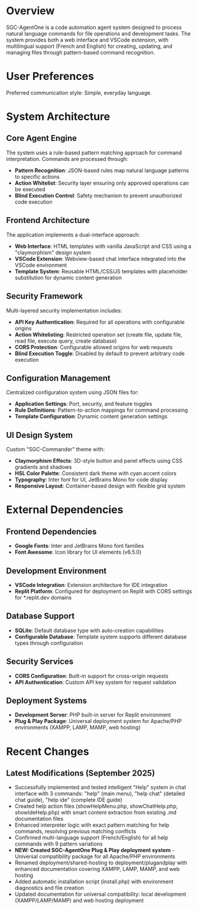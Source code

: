# Overview

SGC-AgentOne is a code automation agent system designed to process natural language commands for file operations and development tasks. The system provides both a web interface and VSCode extension, with multilingual support (French and English) for creating, updating, and managing files through pattern-based command recognition.

# User Preferences

Preferred communication style: Simple, everyday language.

# System Architecture

## Core Agent Engine
The system uses a rule-based pattern matching approach for command interpretation. Commands are processed through:
- **Pattern Recognition**: JSON-based rules map natural language patterns to specific actions
- **Action Whitelist**: Security layer ensuring only approved operations can be executed
- **Blind Execution Control**: Safety mechanism to prevent unauthorized code execution

## Frontend Architecture
The application implements a dual-interface approach:
- **Web Interface**: HTML templates with vanilla JavaScript and CSS using a "claymorphism" design system
- **VSCode Extension**: Webview-based chat interface integrated into the VSCode environment
- **Template System**: Reusable HTML/CSS/JS templates with placeholder substitution for dynamic content generation

## Security Framework
Multi-layered security implementation includes:
- **API Key Authentication**: Required for all operations with configurable origins
- **Action Whitelisting**: Restricted operation set (create file, update file, read file, execute query, create database)
- **CORS Protection**: Configurable allowed origins for web requests
- **Blind Execution Toggle**: Disabled by default to prevent arbitrary code execution

## Configuration Management
Centralized configuration system using JSON files for:
- **Application Settings**: Port, security, and feature toggles
- **Rule Definitions**: Pattern-to-action mappings for command processing
- **Template Configuration**: Dynamic content generation settings

## UI Design System
Custom "SGC-Commander" theme with:
- **Claymorphism Effects**: 3D-style button and panel effects using CSS gradients and shadows
- **HSL Color Palette**: Consistent dark theme with cyan accent colors
- **Typography**: Inter font for UI, JetBrains Mono for code display
- **Responsive Layout**: Container-based design with flexible grid system

# External Dependencies

## Frontend Dependencies
- **Google Fonts**: Inter and JetBrains Mono font families
- **Font Awesome**: Icon library for UI elements (v6.5.0)

## Development Environment
- **VSCode Integration**: Extension architecture for IDE integration
- **Replit Platform**: Configured for deployment on Replit with CORS settings for *.replit.dev domains

## Database Support
- **SQLite**: Default database type with auto-creation capabilities
- **Configurable Database**: Template system supports different database types through configuration

## Security Services
- **CORS Configuration**: Built-in support for cross-origin requests
- **API Authentication**: Custom API key system for request validation

## Deployment Systems
- **Development Server**: PHP built-in server for Replit environment
- **Plug & Play Package**: Universal deployment system for Apache/PHP environments (XAMPP, LAMP, MAMP, web hosting)

# Recent Changes

## Latest Modifications (September 2025)
- Successfully implemented and tested intelligent "Help" system in chat interface with 3 commands: "help" (main menu), "help chat" (detailed chat guide), "help ide" (complete IDE guide)
- Created help action files (showHelpMenu.php, showChatHelp.php, showIdeHelp.php) with smart content extraction from existing .md documentation files
- Enhanced interpreter logic with exact pattern matching for help commands, resolving previous matching conflicts
- Confirmed multi-language support (French/English) for all help commands with 9 pattern variations
- **NEW: Created SGC-AgentOne Plug & Play deployment system** - Universal compatibility package for all Apache/PHP environments
- Renamed deployment/shared-hosting to deployment/plugandplay with enhanced documentation covering XAMPP, LAMP, MAMP, and web hosting
- Added automatic installation script (install.php) with environment diagnostics and file creation
- Updated documentation for universal compatibility: local development (XAMPP/LAMP/MAMP) and web hosting deployment